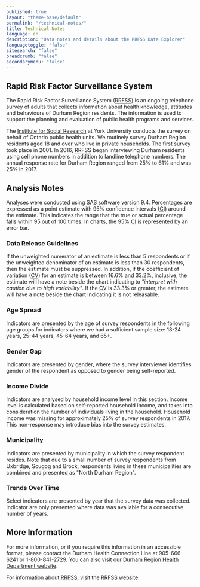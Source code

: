 ```yaml
---
published: true
layout: "theme-base/default"
permalink: "/technical-notes/"
title: Technical Notes
language: en
description: "Data notes and details about the RRFSS Data Explorer"
languagetoggle: "false"
sitesearch: "false"
breadcrumb: "false"
secondarymenu: "false"
---
```

## Rapid Risk Factor Surveillance System
The Rapid Risk Factor Surveillance System (<abbr title="Rapid Risk Factor Surveillance System">RRFSS</abbr>) is an ongoing telephone survey of adults that collects information about health knowledge, attitudes and behaviours of Durham Region residents. The information is used to support the planning and evaluation of public health programs and services.

The [Institute for Social Research](http://www.isr.yorku.ca/) at York University conducts the survey on behalf of Ontario public health units. We routinely survey Durham Region residents aged 18 and over who live in private households. The first survey took place in 2001. In 2016, <abbr title="Rapid Risk Factor Surveillance System">RRFSS</abbr> began interviewing Durham residents using cell phone numbers in addition to landline telephone numbers. The annual response rate for Durham Region ranged from 25% to 61% and was 25% in 2017.

## Analysis Notes
Analyses were conducted using SAS software version 9.4. Percentages are expressed as a point estimate with 95% confidence intervals (<abbr title="confidence interval">CI</abbr>) around the estimate. This indicates the range that the true or actual percentage falls within 95 out of 100 times. In charts, the 95% <abbr title="confidence interval">CI</abbr> is represented by an error bar.

### Data Release Guidelines
If the unweighted numerator of an estimate is less than 5 respondents or if the unweighted denominator of an estimate is less than 30 respondents, then the estimate must be suppressed. In addition, if the coefficient of variation (<abbr title="coefficient of variation">CV</abbr>) for an estimate is between 16.6% and 33.2%, inclusive, the estimate will have a note beside the chart indicating to *"interpret with caution due to high variability"*. If the <abbr title="coefficient of variation">CV</abbr> is 33.3% or greater, the estimate will have a note beside the chart indicating it is not releasable.

### Age Spread
Indicators are presented by the age of survey respondents in the following age groups for indicators where we had a sufficient sample size: 18-24 years, 25-44 years, 45-64 years, and 65+.

### Gender Gap
Indicators are presented by gender, where the survey interviewer identifies gender of the respondent as opposed to gender being self-reported.

### Income Divide
Indicators are analysed by household income level in this section. Income level is calculated based on self-reported household income, and takes into consideration the number of individuals living in the household. Household income was missing for approximately 25% of survey respondents in 2017. This non-response may introduce bias into the survey estimates.

### Municipality
Indicators are presented by municipality in which the survey respondent resides. Note that due to a small number of survey respondents from Uxbridge, Scugog and Brock, respondents living in these municipalities are combined and presented as "North Durham Region".

### Trends Over Time
Select indicators are presented by year that the survey data was collected. Indicator are only presented where data was available for a consecutive number of years.

## More Information
For more information, or if you require this information in an accessible format, please contact the Durham Health Connection Line at 905-666-6241 or 1-800-841-2729. You can also visit our [Durham Region Health Department website](https://www.durham.ca/health).

For information about <abbr title="Rapid Risk Factor Surveillance System">RRFSS</abbr>, visit the [RRFSS website](http://www.rrfss.ca).
